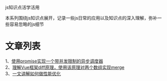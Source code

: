 js知识点活学活用

本系列围绕js知识点展开，记录一些js日常的应用以及知识点的深入理解，弥补一些容易忽略的js细节


# 文章列表
1、[使用promise实现一个带并发限制的异步调度器](https://github.com/apollojie/javascript/issues/4)  
2、[理解Vue框架diff原理，使用该原理对两个数组实现merge](https://github.com/apollojie/javascript/issues/3)  
3、[一文讲解如何做性能优化](https://github.com/apollojie/javascript/issues/5)

